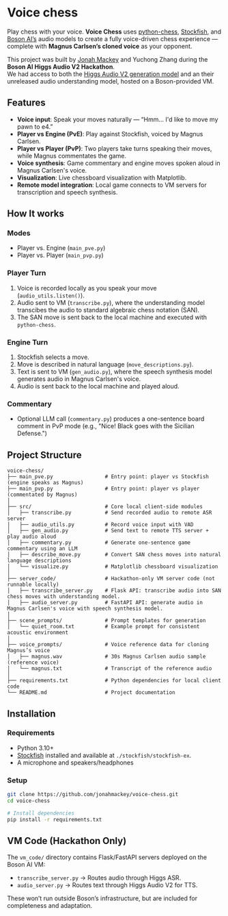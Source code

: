 # Voice chess

Play chess with your voice. **Voice Chess** uses [python-chess](https://python-chess.readthedocs.io/), [Stockfish](https://stockfishchess.org/), and [Boson AI’s](https://www.boson.ai/) audio models to create a fully voice-driven chess experience — complete with **Magnus Carlsen’s cloned voice** as your opponent.

This project was built by [Jonah Mackey](https://jonahmackey.github.io/) and Yuchong Zhang during the **Boson AI Higgs Audio V2 Hackathon**.  
We had access to both the [Higgs Audio V2 generation model](https://www.boson.ai/blog/higgs-audio-v2) and an their unreleased audio understanding model, hosted on a Boson-provided VM.

## Features
- **Voice input**: Speak your moves naturally — “Hmm... I'd like to move my pawn to e4.”  
- **Player vs Engine (PvE)**: Play against Stockfish, voiced by Magnus Carlsen.  
- **Player vs Player (PvP)**: Two players take turns speaking their moves, while Magnus commentates the game.
- **Voice synthesis**: Game commentary and engine moves spoken aloud in Magnus Carlsen's voice.  
- **Visualization**: Live chessboard visualization with Matplotlib.  
- **Remote model integration**: Local game connects to VM servers for transcription and speech synthesis.

## How It works

### Modes
* Player vs. Engine (`main_pve.py`)
* Player vs. Player (`main_pvp.py`)

### Player Turn
1. Voice is recorded locally as you speak your move (`audio_utils.listen()`). 
2. Audio sent to VM (`transcribe.py`), where the understanding model transcibes the audio to standard algebraic chess notation (SAN).
3. The SAN move is sent back to the local machine and executed with `python-chess`.

### Engine Turn
1. Stockfish selects a move.
2. Move is described in natural language (`move_descriptions.py`).
3. Text is sent to VM (`gen_audio.py`), where the speech synthesis model generates audio in Magnus Carlsen's voice.
4. Audio is sent back to the local machine and played aloud.

### Commentary
- Optional LLM call (`commentary.py`) produces a one-sentence board comment in PvP mode  (e.g., "Nice! Black goes with the Sicilian Defense.")

## Project Structure

```
voice-chess/
├── main_pve.py                 # Entry point: player vs Stockfish (engine speaks as Magnus)
├── main_pvp.py                 # Entry point: player vs player (commentated by Magnus)
│
├── src/                        # Core local client-side modules
│   ├── transcribe.py           # Send recorded audio to remote ASR server
│   ├── audio_utils.py          # Record voice input with VAD
│   ├── gen_audio.py            # Send text to remote TTS server + play audio aloud
│   ├── commentary.py           # Generate one-sentence game commentary using an LLM
│   ├── describe_move.py        # Convert SAN chess moves into natural language descriptions
│   └── visualize.py            # Matplotlib chessboard visualization
│
├── server_code/                # Hackathon-only VM server code (not runnable locally)
│   ├── transcribe_server.py    # Flask API: transcribe audio into SAN chess moves with understanding model.
│   ├── audio_server.py         # FastAPI API: generate audio in Magnus Carlsen's voice with speech synthesis model.
│
├── scene_prompts/              # Prompt templates for generation
│   └── quiet_room.txt          # Example prompt for consistent acoustic environment
│
├── voice_prompts/              # Voice reference data for cloning Magnus’s voice
│   ├── magnus.wav              # 30s Magnus Carlsen audio sample (reference voice)
│   └── magnus.txt              # Transcript of the reference audio
│
├── requirements.txt            # Python dependencies for local client code
└── README.md                   # Project documentation
```

## Installation

### Requirements
- Python 3.10+
- [Stockfish](https://stockfishchess.org/download/) installed and available at `./stockfish/stockfish-ex`.
- A microphone and speakers/headphones

### Setup
```bash
git clone https://github.com/jonahmackey/voice-chess.git
cd voice-chess

# Install dependencies
pip install -r requirements.txt
```

## VM Code (Hackathon Only)

The `vm_code/` directory contains Flask/FastAPI servers deployed on the Boson AI VM:
* `transcribe_server.py` → Routes audio through Higgs ASR.
* `audio_server.py` → Routes text through Higgs Audio V2 for TTS.

These won’t run outside Boson’s infrastructure, but are included for completeness and adaptation.